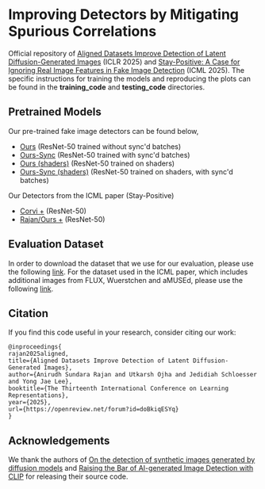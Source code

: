 # Improving Detectors by Mitigating Spurious Correlations

Official repository of [Aligned Datasets Improve Detection of Latent Diffusion-Generated Images](https://arxiv.org/abs/2410.11835) (ICLR 2025) and [Stay-Positive: A Case for Ignoring Real Image Features in Fake Image Detection](https://arxiv.org/abs/2502.07778) (ICML 2025). The specific instructions for training the models and reproducing the plots can be found in the **training_code** and **testing_code** directories.

## Pretrained Models

Our pre-trained fake image detectors can be found below,
- [Ours](https://drive.google.com/file/d/1ACoiwC8BM0NpyhAwbKsyAk1Da-TAoRRy/view?usp=sharing) (ResNet-50 trained without sync'd batches)
- [Ours-Sync](https://drive.google.com/file/d/1rn0hgAjTXeY7QTpCnx9lMGNPfrwvO1lO/view?usp=sharing) (ResNet-50 trained with sync'd batches)
- [Ours (shaders)](https://drive.google.com/file/d/1pqM8z10--509vS98yNTebI8OzvDqLPgI/view?usp=sharing) (ResNet-50 trained on shaders)
- [Ours-Sync (shaders)](https://drive.google.com/file/d/1wDZe_P5xiAbELZLV-PmYK5Hkh_BG6Eah/view?usp=sharing) (ResNet-50 trained on shaders, with sync'd batches)

Our Detectors from the ICML paper (Stay-Positive)
- [Corvi +](https://drive.google.com/file/d/16Rp0G0Onbdmpm3xT2ZxTV6P13youB-kp/view?usp=sharing) (ResNet-50)
- [Rajan/Ours +](https://drive.google.com/file/d/14k9qakoIh36Z6U-fVHHjhvs667aywzfz/view?usp=sharing) (ResNet-50)
## Evaluation Dataset
In order to download the dataset that we use for our evaluation, please use the following [link](https://huggingface.co/datasets/AniSundar18/Robust_LDM_Benchmark).
For the dataset used in the ICML paper, which includes additional images from FLUX, Wuerstchen and aMUSEd, please use the following [link](https://huggingface.co/datasets/AniSundar18/LDMFakeDetect).

## Citation
If you find this code useful in your research, consider citing our work:
```
@inproceedings{
rajan2025aligned,
title={Aligned Datasets Improve Detection of Latent Diffusion-Generated Images},
author={Anirudh Sundara Rajan and Utkarsh Ojha and Jedidiah Schloesser and Yong Jae Lee},
booktitle={The Thirteenth International Conference on Learning Representations},
year={2025},
url={https://openreview.net/forum?id=doBkiqESYq}
}

```
## Acknowledgements
We thank the authors of [On the detection of synthetic images generated by diffusion models](https://arxiv.org/abs/2211.00680) and [Raising the Bar of AI-generated Image Detection with CLIP](https://arxiv.org/abs/2312.00195) for releasing their source code.
